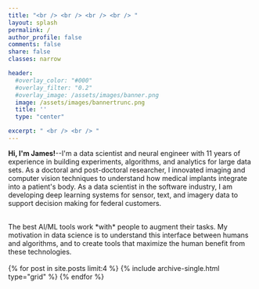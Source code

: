 ```yaml
---
title: "<br /> <br /> <br /> <br /> "
layout: splash
permalink: /
author_profile: false
comments: false
share: false
classes: narrow

header:
  #overlay_color: "#000"
  #overlay_filter: "0.2"
  #overlay_image: /assets/images/banner.png
  image: /assets/images/bannertrunc.png
  title: ''
  type: "center"

excerpt: " <br /> <br /> "
---
```

<a name="about"></a>

**Hi, I'm James!**--I'm a data scientist and neural engineer with 11 years of experience in building experiments, algorithms, and analytics for large data sets. As a doctoral and post-doctoral researcher, I innovated imaging and computer vision techniques to understand how medical implants integrate into a patient's body. As a data scientist in the software industry, I am developing deep learning systems for sensor, text, and imagery data to support decision making for federal customers.  

<br />
The best AI/ML tools work *with* people to augment their tasks. My motivation in data science is to understand this interface between humans and algorithms, and to create tools that maximize the human benefit from these technologies.

<br />
<br />


<div class="grid__wrapper">
  {% for post in site.posts limit:4 %}
    {% include archive-single.html type="grid" %}
  {% endfor %}
</div>
